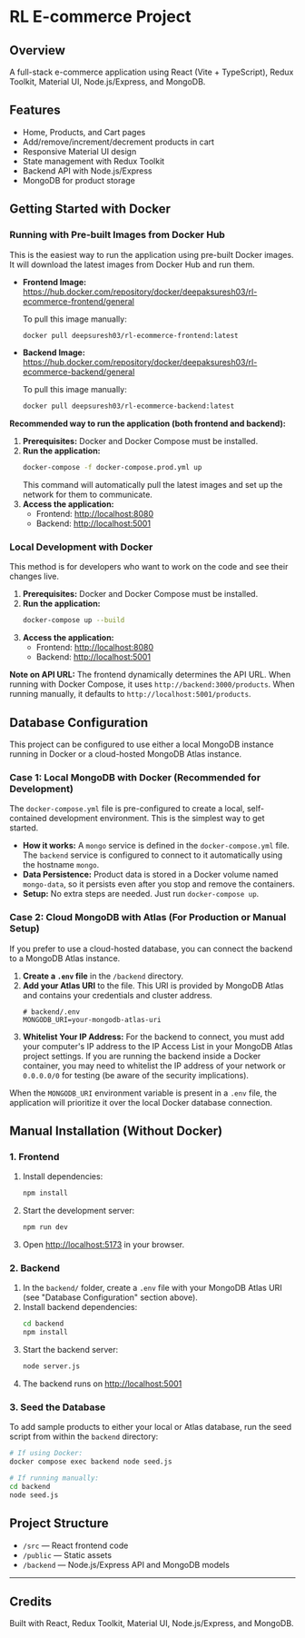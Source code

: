 # RL E-commerce Project

## Overview
A full-stack e-commerce application using React (Vite + TypeScript), Redux Toolkit, Material UI, Node.js/Express, and MongoDB.

## Features
- Home, Products, and Cart pages
- Add/remove/increment/decrement products in cart
- Responsive Material UI design
- State management with Redux Toolkit
- Backend API with Node.js/Express
- MongoDB for product storage

## Getting Started with Docker

### Running with Pre-built Images from Docker Hub

This is the easiest way to run the application using pre-built Docker images. It will download the latest images from Docker Hub and run them.

*   **Frontend Image:** https://hub.docker.com/repository/docker/deepaksuresh03/rl-ecommerce-frontend/general
  
    To pull this image manually:
    ```sh
    docker pull deepsuresh03/rl-ecommerce-frontend:latest
    ```
*   **Backend Image:** https://hub.docker.com/repository/docker/deepaksuresh03/rl-ecommerce-backend/general
  
    To pull this image manually:
    ```sh
    docker pull deepsuresh03/rl-ecommerce-backend:latest
    ```

**Recommended way to run the application (both frontend and backend):**

1.  **Prerequisites:** Docker and Docker Compose must be installed.
2.  **Run the application:**
    ```sh
    docker-compose -f docker-compose.prod.yml up
    ```
    This command will automatically pull the latest images and set up the network for them to communicate.
3.  **Access the application:**
    *   Frontend: [http://localhost:8080](http://localhost:8080)
    *   Backend: [http://localhost:5001](http://localhost:5001)

### Local Development with Docker

This method is for developers who want to work on the code and see their changes live.

1.  **Prerequisites:** Docker and Docker Compose must be installed.
2.  **Run the application:**
    ```sh
    docker-compose up --build
    ```
3.  **Access the application:**
    *   Frontend: [http://localhost:8080](http://localhost:8080)
    *   Backend: [http://localhost:5001](http://localhost:5001)

**Note on API URL:** The frontend dynamically determines the API URL. When running with Docker Compose, it uses `http://backend:3000/products`. When running manually, it defaults to `http://localhost:5001/products`.

## Database Configuration

This project can be configured to use either a local MongoDB instance running in Docker or a cloud-hosted MongoDB Atlas instance.

### Case 1: Local MongoDB with Docker (Recommended for Development)

The `docker-compose.yml` file is pre-configured to create a local, self-contained development environment. This is the simplest way to get started.

- **How it works:** A `mongo` service is defined in the `docker-compose.yml` file. The `backend` service is configured to connect to it automatically using the hostname `mongo`.
- **Data Persistence:** Product data is stored in a Docker volume named `mongo-data`, so it persists even after you stop and remove the containers.
- **Setup:** No extra steps are needed. Just run `docker-compose up`.

### Case 2: Cloud MongoDB with Atlas (For Production or Manual Setup)

If you prefer to use a cloud-hosted database, you can connect the backend to a MongoDB Atlas instance.

1.  **Create a `.env` file** in the `/backend` directory.
2.  **Add your Atlas URI** to the file. This URI is provided by MongoDB Atlas and contains your credentials and cluster address.
    ```env
    # backend/.env
    MONGODB_URI=your-mongodb-atlas-uri
    ```
3.  **Whitelist Your IP Address:** For the backend to connect, you must add your computer's IP address to the IP Access List in your MongoDB Atlas project settings. If you are running the backend inside a Docker container, you may need to whitelist the IP address of your network or `0.0.0.0/0` for testing (be aware of the security implications).

When the `MONGODB_URI` environment variable is present in a `.env` file, the application will prioritize it over the local Docker database connection.

## Manual Installation (Without Docker)

### 1. Frontend
1. Install dependencies:
   ```sh
   npm install
   ```
2. Start the development server:
   ```sh
   npm run dev
   ```
3. Open [http://localhost:5173](http://localhost:5173) in your browser.

### 2. Backend
1. In the `backend/` folder, create a `.env` file with your MongoDB Atlas URI (see "Database Configuration" section above).
2. Install backend dependencies:
   ```sh
   cd backend
   npm install
   ```
3. Start the backend server:
   ```sh
   node server.js
   ```
4. The backend runs on [http://localhost:5001](http://localhost:5001)

### 3. Seed the Database
To add sample products to either your local or Atlas database, run the seed script from within the `backend` directory:
```sh
# If using Docker:
docker compose exec backend node seed.js

# If running manually:
cd backend
node seed.js
```

## Project Structure
- `/src` — React frontend code
- `/public` — Static assets
- `/backend` — Node.js/Express API and MongoDB models

---

## Credits
Built with React, Redux Toolkit, Material UI, Node.js/Express, and MongoDB.